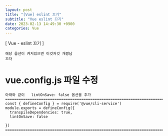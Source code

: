 ```yaml
---
layout: post
title: "[Vue] eslint 끄기"
subtitle: "Vue eslint 끄기"
date: 2023-02-13 14:49:30 +0900
categories: Vue
---
```

[ Vue - eslint 끄기 ]

	해당 옵션이 켜저있으면 이것저것 개짱남
	끄자

# vue.config.js 파일 수정

	아래와 같이   lintOnSave: false 옵션을 추가
	=================================================================================================================
	const { defineConfig } = require('@vue/cli-service')
	module.exports = defineConfig({
	  transpileDependencies: true,
	  lintOnSave: false

	})
	=================================================================================================================
